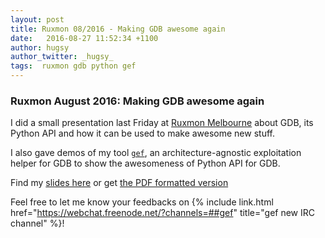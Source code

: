 ```yaml
---
layout: post
title: Ruxmon 08/2016 - Making GDB awesome again
date:   2016-08-27 11:52:34 +1100
author: hugsy
author_twitter: _hugsy_
tags:  ruxmon gdb python gef
---
```


### Ruxmon August 2016: Making GDB awesome again ###

I did a small presentation last Friday at
[Ruxmon Melbourne](http://ruxmon.com/melbourne) about GDB, its Python API and
how it can be used to make awesome new stuff.

I also gave demos of my tool [`gef`](https://github.com/hugsy/gef.git), an
architecture-agnostic exploitation helper for GDB to show the awesomeness of
Python API for GDB.

Find my [slides here](https://blahcat.github.io/slides/ruxmon-2016-08-gef) or
get [the PDF formatted version](https://blahcat.github.io/slides/ruxmon-2016-08-gef/?print-pdf)

Feel free to let me know your feedbacks on
{% include link.html href="https://webchat.freenode.net/?channels=##gef" title="gef new IRC channel" %}!

